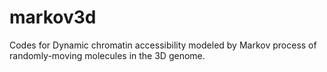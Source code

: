 # markov3d

Codes for Dynamic chromatin accessibility modeled by Markov process of randomly-moving molecules in the 3D genome.
